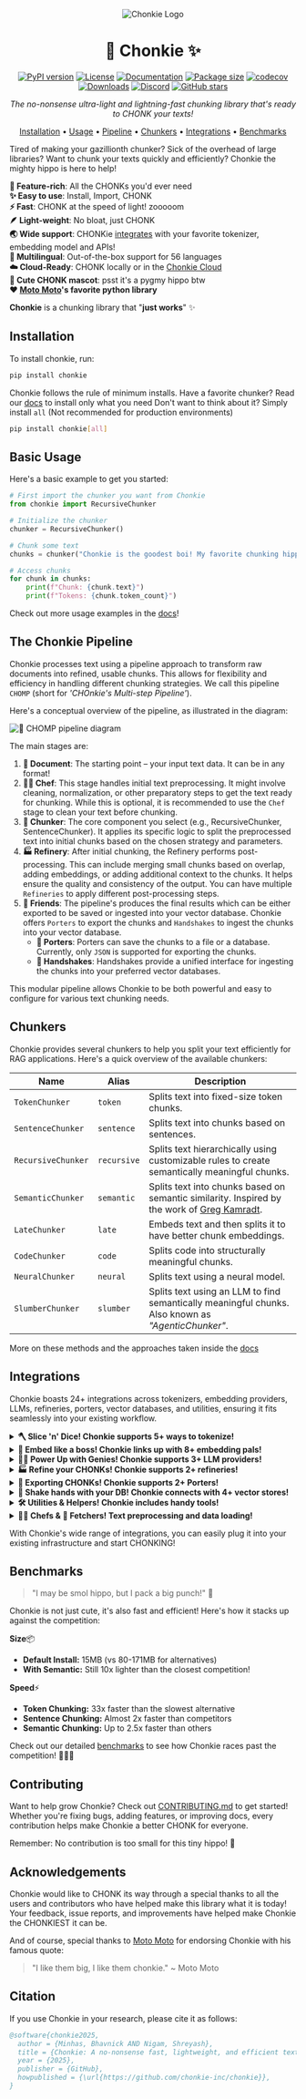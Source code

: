 <div align='center'>

![Chonkie Logo](https://github.com/chonkie-inc/chonkie/blob/main/assets/chonkie_logo_br_transparent_bg.png?raw=true)

# 🦛 Chonkie ✨

[![PyPI version](https://img.shields.io/pypi/v/chonkie.svg)](https://pypi.org/project/chonkie/)
[![License](https://img.shields.io/github/license/chonkie-inc/chonkie.svg)](https://github.com/chonkie-inc/chonkie/blob/main/LICENSE)
[![Documentation](https://img.shields.io/badge/docs-chonkie.ai-blue.svg)](https://docs.chonkie.ai)
[![Package size](https://img.shields.io/badge/size-450KB-blue)](https://github.com/chonkie-inc/chonkie/blob/main/README.md#installation)
[![codecov](https://codecov.io/gh/chonkie-inc/chonkie/graph/badge.svg?token=V4EWIJWREZ)](https://codecov.io/gh/chonkie-inc/chonkie)
[![Downloads](https://static.pepy.tech/badge/chonkie)](https://pepy.tech/project/chonkie)
[![Discord](https://dcbadge.limes.pink/api/server/https://discord.gg/vH3SkRqmUz?style=flat)](https://discord.gg/vH3SkRqmUz)
[![GitHub stars](https://img.shields.io/github/stars/chonkie-inc/chonkie.svg)](https://github.com/chonkie-inc/chonkie/stargazers)

_The no-nonsense ultra-light and lightning-fast chunking library that's ready to CHONK your texts!_

[Installation](#installation) •
[Usage](#basic-usage) •
[Pipeline](#the-chonkie-pipeline) •
[Chunkers](#chunkers) •
[Integrations](#integrations) •
[Benchmarks](#benchmarks)

</div>

Tired of making your gazillionth chunker? Sick of the overhead of large libraries? Want to chunk your texts quickly and efficiently? Chonkie the mighty hippo is here to help!

**🚀 Feature-rich**: All the CHONKs you'd ever need </br>
**✨ Easy to use**: Install, Import, CHONK </br>
**⚡ Fast**: CHONK at the speed of light! zooooom </br>
**🪶 Light-weight**: No bloat, just CHONK </br>
**🌏 Wide support**: CHONKie [integrates](#integrations) with your favorite tokenizer, embedding model and APIs! </br>
**💬 ️Multilingual**: Out-of-the-box support for 56 languages </br>
**☁️ Cloud-Ready**: CHONK locally or in the [Chonkie Cloud](https://cloud.chonkie.ai) </br>
**🦛 Cute CHONK mascot**: psst it's a pygmy hippo btw </br>
**❤️ [Moto Moto](#acknowledgements)'s favorite python library** </br>

**Chonkie** is a chunking library that "**just works**" ✨

## Installation

To install chonkie, run:

```bash
pip install chonkie
```

Chonkie follows the rule of minimum installs.
Have a favorite chunker? Read our [docs](https://docs.chonkie.ai) to install only what you need
Don't want to think about it? Simply install `all` (Not recommended for production environments)

```bash
pip install chonkie[all]
```

## Basic Usage

Here's a basic example to get you started:

```python
# First import the chunker you want from Chonkie
from chonkie import RecursiveChunker

# Initialize the chunker
chunker = RecursiveChunker()

# Chunk some text
chunks = chunker("Chonkie is the goodest boi! My favorite chunking hippo hehe.")

# Access chunks
for chunk in chunks:
    print(f"Chunk: {chunk.text}")
    print(f"Tokens: {chunk.token_count}")
```

Check out more usage examples in the [docs](https://docs.chonkie.ai)!

## The Chonkie Pipeline

Chonkie processes text using a pipeline approach to transform raw documents into refined, usable chunks. This allows for flexibility and efficiency in handling different chunking strategies. We call this pipeline `CHOMP` (short for _'CHOnkie's Multi-step Pipeline'_).

Here's a conceptual overview of the pipeline, as illustrated in the diagram:

![🤖 CHOMP pipeline diagram](./assets/chomp-transparent-bg.png)

The main stages are:

1. **📄 Document**: The starting point – your input text data. It can be in any format!
2. **👨‍🍳 Chef**: This stage handles initial text preprocessing. It might involve cleaning, normalization, or other preparatory steps to get the text ready for chunking. While this is optional, it is recommended to use the `Chef` stage to clean your text before chunking.
3. **🦛 Chunker**: The core component you select (e.g., RecursiveChunker, SentenceChunker). It applies its specific logic to split the preprocessed text into initial chunks based on the chosen strategy and parameters.
4. **🏭 Refinery**: After initial chunking, the Refinery performs post-processing. This can include merging small chunks based on overlap, adding embeddings, or adding additional context to the chunks. It helps ensure the quality and consistency of the output. You can have multiple `Refineries` to apply different post-processing steps.
5. **🤗 Friends**: The pipeline's produces the final results which can be either exported to be saved or ingested into your vector database. Chonkie offers `Porters` to export the chunks and `Handshakes` to ingest the chunks into your vector database.
   - **🐴 Porters**: Porters can save the chunks to a file or a database. Currently, only `JSON` is supported for exporting the chunks.
   - **🤝 Handshakes**: Handshakes provide a unified interface for ingesting the chunks into your preferred vector databases.

This modular pipeline allows Chonkie to be both powerful and easy to configure for various text chunking needs.

## Chunkers

Chonkie provides several chunkers to help you split your text efficiently for RAG applications. Here's a quick overview of the available chunkers:

| Name             | Alias      | Description                                                                                                |
|------------------|------------|------------------------------------------------------------------------------------------------------------|
| `TokenChunker`   | `token`    | Splits text into fixed-size token chunks.                                                                   |
| `SentenceChunker`| `sentence` | Splits text into chunks based on sentences.                                                                |
| `RecursiveChunker`| `recursive`| Splits text hierarchically using customizable rules to create semantically meaningful chunks.              |
| `SemanticChunker`| `semantic` | Splits text into chunks based on semantic similarity. Inspired by the work of [Greg Kamradt](https://github.com/gkamradt).                                                        |
| `LateChunker`    | `late`     | Embeds text and then splits it to have better chunk embeddings.                                            |
| `CodeChunker`    | `code`     | Splits code into structurally meaningful chunks.                                                           |
| `NeuralChunker`  | `neural`   | Splits text using a neural model.                                                                          |
| `SlumberChunker` | `slumber`  | Splits text using an LLM to find semantically meaningful chunks. Also known as _"AgenticChunker"_.         |

More on these methods and the approaches taken inside the [docs](https://docs.chonkie.ai)

## Integrations

Chonkie boasts 24+ integrations across tokenizers, embedding providers, LLMs, refineries, porters, vector databases, and utilities, ensuring it fits seamlessly into your existing workflow.

<details>
<summary><strong>🪓 Slice 'n' Dice! Chonkie supports 5+ ways to tokenize! </strong></summary>

Choose from supported tokenizers or provide your own custom token counting function. Flexibility first!

| Name           | Description                                                    | Optional Install   |
|----------------|----------------------------------------------------------------|--------------------|
| `character`    | Basic character-level tokenizer. **Default tokenizer.**       | `default`          |
| `word`         | Basic word-level tokenizer.                                    | `default`          |
| `tokenizers`   | Load any tokenizer from the Hugging Face `tokenizers` library. | `chonkie[tokenizers]`          |
| `tiktoken`     | Use OpenAI's `tiktoken` library (e.g., for `gpt-4`).           | `chonkie[tiktoken]`|
| `transformers` | Load tokenizers via `AutoTokenizer` from HF `transformers`.    | `chonkie[neural]`  |

`default` indicates that the feature is available with the default `pip install chonkie`.

To use a custom token counter, you can pass in any function that takes a string and returns an integer! Something like this:

```python
def custom_token_counter(text: str) -> int:
    return len(text)

chunker = RecursiveChunker(tokenizer_or_token_counter=custom_token_counter)
```

You can use this to extend Chonkie to support any tokenization scheme you want!

</details>

<details>
<summary><strong>🧠 Embed like a boss! Chonkie links up with 8+ embedding pals!</strong></summary>

Seamlessly works with various embedding model providers. Bring your favorite embeddings to the CHONK party! Use `AutoEmbeddings` to load models easily.

| Provider / Alias        | Class                           | Description                                  | Optional Install     |
|-------------------------|---------------------------------|----------------------------------------------|----------------------|
| `model2vec`             | `Model2VecEmbeddings`           | Use `Model2Vec` models.                      | `chonkie[model2vec]` |
| `sentence-transformers` | `SentenceTransformerEmbeddings` | Use any `sentence-transformers` model.       | `chonkie[st]`        |
| `openai`                | `OpenAIEmbeddings`              | Use OpenAI's embedding API.                  | `chonkie[openai]`    |
| `azure-openai`          | `AzureOpenAIEmbeddings`         | Use Azure OpenAI embedding service.          | `chonkie[azure-openai]` |
| `cohere`                | `CohereEmbeddings`              | Use Cohere's embedding API.                  | `chonkie[cohere]`    |
| `gemini`                | `GeminiEmbeddings`              | Use Google's Gemini embedding API.           | `chonkie[gemini]`    |
| `jina`                  | `JinaEmbeddings`                | Use Jina AI's embedding API.                 | `chonkie[jina]`      |
| `voyageai`              | `VoyageAIEmbeddings`            | Use Voyage AI's embedding API.               | `chonkie[voyageai]`  |

</details>

<details>
<summary><strong>🧞‍♂️ Power Up with Genies! Chonkie supports 3+ LLM providers!</strong></summary>

Genies provide interfaces to interact with Large Language Models (LLMs) for advanced chunking strategies or other tasks within the pipeline.

| Genie Name     | Class              | Description                      | Optional Install        |
|----------------|--------------------|----------------------------------|-------------------------|
| `gemini`       | `GeminiGenie`      | Interact with Google Gemini APIs. | `chonkie[gemini]`       |
| `openai`       | `OpenAIGenie`      | Interact with OpenAI APIs.       | `chonkie[openai]`       |
| `azure-openai` | `AzureOpenAIGenie` | Interact with Azure OpenAI APIs. | `chonkie[azure-openai]` |

You can also use the `OpenAIGenie` to interact with any LLM provider that supports the OpenAI API format, by simply changing the `model`, `base_url`, and `api_key` parameters. For example, here's how to use the `OpenAIGenie` to interact with the `Llama-4-Maverick` model via OpenRouter:

```python
from chonkie import OpenAIGenie

genie = OpenAIGenie(model="meta-llama/llama-4-maverick",
                    base_url="https://openrouter.ai/api/v1",
                    api_key="your_api_key")
```

</details>

<details>
<summary><strong>🏭 Refine your CHONKs! Chonkie supports 2+ refineries!</strong></summary>

Refineries help you post-process and enhance your chunks after initial chunking.

| Refinery Name | Class                | Description                                    | Optional Install |
|---------------|----------------------|------------------------------------------------|------------------|
| `overlap`     | `OverlapRefinery`    | Merge overlapping chunks based on similarity.  | `default`        |
| `embeddings`  | `EmbeddingsRefinery` | Add embeddings to chunks using any provider.   | `chonkie[semantic]` |

</details>

<details>
<summary><strong>🐴 Exporting CHONKs! Chonkie supports 2+ Porters!</strong></summary>

Porters help you save your chunks easily.

| Porter Name | Class           | Description                              | Optional Install    |
|-------------|-----------------|------------------------------------------|---------------------|
| `json`      | `JSONPorter`    | Export chunks to a JSON file.            | `default`           |
| `datasets`  | `DatasetsPorter`| Export chunks to HuggingFace datasets.   | `chonkie[datasets]` |

</details>

<details>
<summary><strong>🤝 Shake hands with your DB! Chonkie connects with 4+ vector stores!</strong></summary>

Handshakes provide a unified interface to ingest chunks directly into your favorite vector databases.

| Handshake Name | Class                 | Description                             | Optional Install          |
|----------------|-----------------------|-----------------------------------------|---------------------------|
| `chroma`       | `ChromaHandshake`     | Ingest chunks into ChromaDB.            | `chonkie[chroma]`         |
| `qdrant`       | `QdrantHandshake`     | Ingest chunks into Qdrant.              | `chonkie[qdrant]`         |
| `pgvector`     | `PgvectorHandshake`   | Ingest chunks into PostgreSQL with pgvector. | `chonkie[pgvector]`   |
| `turbopuffer`  | `TurbopufferHandshake`| Ingest chunks into Turbopuffer.         | `chonkie[tpuf]`           |
| `pinecone`     | `PineconeHandshake`   | Ingest chunks into Pinecone.            | `chonkie[pinecone]`        |
| `weaviate`     | `WeaviateHandshake`   | Ingest chunks into Weaviate.            | `chonkie[weaviate]`        |
| `mongodb`      | `MongoDBHandshake`    | Ingest chunks into MongoDB.             | `chonkie[mongodb]`         |

</details>

<details>
<summary><strong>🛠️ Utilities & Helpers! Chonkie includes handy tools!</strong></summary>

Additional utilities to enhance your chunking workflow.

| Utility Name | Class        | Description                                    | Optional Install |
|--------------|--------------|------------------------------------------------|------------------|
| `hub`        | `Hubbie`     | Simple wrapper for HuggingFace Hub operations. | `chonkie[hub]`   |
| `viz`        | `Visualizer` | Rich console visualizations for chunks.        | `chonkie[viz]`   |

</details>

<details>
<summary><strong>👨‍🍳 Chefs & 📁 Fetchers! Text preprocessing and data loading!</strong></summary>

Chefs handle text preprocessing, while Fetchers load data from various sources.

| Component | Class        | Description                              | Optional Install |
|-----------|--------------|------------------------------------------|------------------|
| `chef`    | `TextChef`   | Text preprocessing and cleaning.          | `default`        |
| `fetcher` | `FileFetcher`| Load text from files and directories.    | `default`        |

</details>

With Chonkie's wide range of integrations, you can easily plug it into your existing infrastructure and start CHONKING!

## Benchmarks

> "I may be smol hippo, but I pack a big punch!" 🦛

Chonkie is not just cute, it's also fast and efficient! Here's how it stacks up against the competition:

**Size**📦

- **Default Install:** 15MB (vs 80-171MB for alternatives)
- **With Semantic:** Still 10x lighter than the closest competition!

**Speed**⚡

- **Token Chunking:** 33x faster than the slowest alternative
- **Sentence Chunking:** Almost 2x faster than competitors
- **Semantic Chunking:** Up to 2.5x faster than others

Check out our detailed [benchmarks](BENCHMARKS.md) to see how Chonkie races past the competition! 🏃‍♂️💨

## Contributing

Want to help grow Chonkie? Check out [CONTRIBUTING.md](CONTRIBUTING.md) to get started! Whether you're fixing bugs, adding features, or improving docs, every contribution helps make Chonkie a better CHONK for everyone.

Remember: No contribution is too small for this tiny hippo! 🦛

## Acknowledgements

Chonkie would like to CHONK its way through a special thanks to all the users and contributors who have helped make this library what it is today! Your feedback, issue reports, and improvements have helped make Chonkie the CHONKIEST it can be.

And of course, special thanks to [Moto Moto](https://www.youtube.com/watch?v=I0zZC4wtqDQ&t=5s) for endorsing Chonkie with his famous quote:
> "I like them big, I like them chonkie." ~ Moto Moto

## Citation

If you use Chonkie in your research, please cite it as follows:

```bibtex
@software{chonkie2025,
  author = {Minhas, Bhavnick AND Nigam, Shreyash},
  title = {Chonkie: A no-nonsense fast, lightweight, and efficient text chunking library},
  year = {2025},
  publisher = {GitHub},
  howpublished = {\url{https://github.com/chonkie-inc/chonkie}},
}
```
